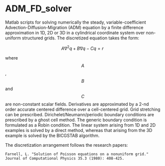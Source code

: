 # ADM_FD_solver
Matlab scripts for solving numerically the steady, variable-coefficient Advection-Diffusion-Migration (ADM) equation by a finite difference approximation in 1D, 2D or 3D in a cylindrical coordinate system over non-uniform structured grids. The discretized equation takes the form:

$$ A \nabla^2 q + B \nabla q - C q = r \, $$ 

where $$A$$, $$B$$ and $$C$$ are non-constant scalar fields.
Derivatives are approximated by a 2-nd order accurate centered difference over a cell-centered grid. Grid stretching can be prescribed. Dirichelet/Neumann/periodic boundary conditions are prescribed by a ghost cell method. The generic boundary condition is formulated as a Robin condition. The linear system arising from 1D and 2D examples is solved by a direct method, whereas that arising from the 3D example is solved by the BICGSTAB algorithm.

The discretization arrangement follows the research papers:

    Farnell, L. "Solution of Poisson equations on a nonuniform grid." Journal of Computational Physics 35.3 (1980): 408-425.
    
